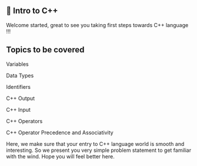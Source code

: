 ## 🌈 Intro to C++
Welcome started, great to 
see you taking first steps towards C++ language  !!!

## Topics to be covered
Variables

Data Types

Identifiers

C++ Output

C++ Input

C++ Operators

C++ Operator Precedence and Associativity

Here, we make sure that your entry to C++ language world is smooth and interesting. So we present you very simple problem statement to get familiar with the wind. Hope you will feel better here. 
